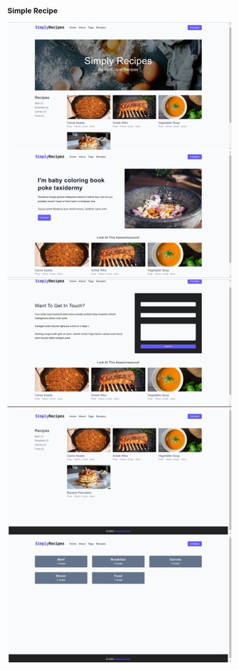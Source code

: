 

### Simple Recipe

<img src="./images/index.png">

<img src="./images/about.png">

<img src="./images/contact.png">

<img src="./images/recipe.png">

<img src="./images/tag.png">